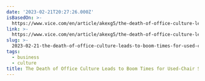 ```yaml
---
date: '2023-02-21T20:27:26.000Z'
isBasedOn: >-
  https://www.vice.com/en/article/akexg5/the-death-of-office-culture-leads-to-boom-times-for-used-chair-salesman?utm_source=pocket-newtab
link: >-
  https://www.vice.com/en/article/akexg5/the-death-of-office-culture-leads-to-boom-times-for-used-chair-salesman?utm_source=pocket-newtab
slug: >-
  2023-02-21-the-death-of-office-culture-leads-to-boom-times-for-used-chair-salesman
tags:
  - business
  - culture
title: The Death of Office Culture Leads to Boom Times for Used-Chair Salesman
---
```


